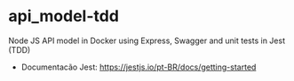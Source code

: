# api_model-tdd
Node JS API model in Docker using Express, Swagger and unit tests in Jest (TDD)

- Documentacão Jest: https://jestjs.io/pt-BR/docs/getting-started
